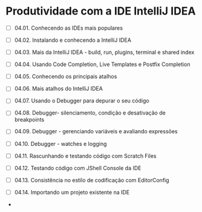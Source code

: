 # Produtividade com a IDE IntelliJ IDEA

- [ ] 04.01. Conhecendo as IDEs mais populares

- [ ] 04.02. Instalando e conhecendo a IntelliJ IDEA

- [ ] 04.03. Mais da IntelliJ IDEA - build, run, plugins, terminal e shared index

- [ ] 04.04. Usando Code Completion, Live Templates e Postfix Completion

- [ ] 04.05. Conhecendo os principais atalhos

- [ ] 04.06. Mais atalhos do IntelliJ IDEA

- [ ] 04.07. Usando o Debugger para depurar o seu código

- [ ] 04.08. Debugger- silenciamento, condição e desativação de breakpoints

- [ ] 04.09. Debugger - gerenciando variáveis e avaliando expressões

- [ ] 04.10. Debugger - watches e logging

- [ ] 04.11. Rascunhando e testando código com Scratch Files

- [ ] 04.12. Testando código com JShell Console da IDE

- [ ] 04.13. Consistência no estilo de codificação com EditorConfig

- [ ] 04.14. Importando um projeto existente na IDE
-